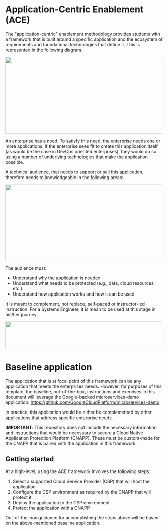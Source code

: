 # Application-Centric Enablement (ACE)

The "application-centric" enablement methodology provides students with a framework that is built around a specific application and the ecosystem of requirements and foundational technologies that define it. This is represented in the following diagram.

<img src="https://github.com/cmangubat/app_centric/assets/43074193/80d52536-1e2f-41e8-a03f-2ce633c2a1ab.png" width="500" height="243">

An enterprise has a need. To satisfy this need, the enterprise needs one or more applications. If the enterprise sees fit to create this application itself (as would be the case in DevOps oriented enterprises), they would do so using a number of underlying technologies that make the application possible.

A technical audience, that needs to support or sell this application, therefore needs to knowledgeable in the following areas:

<img src="https://github.com/cmangubat/app_centric/assets/43074193/3af7ae0a-1781-412d-95db-ab19def012d5.png" width="500" height="243">

The audience must:

- Understand why the application is needed
- Understand what needs to be protected (e.g., data, cloud resources, etc.)
- Understand how application works and how it can be used

It is meant to complement, not replace, self-paced or instructor-led instruction. For a Systems Engineer, it is mean to be used at this stage in his/her journey.

<img src="https://github.com/cmangubat/app_centric/assets/43074193/b891423f-3c30-4529-b62a-602f24c1c9c7.png" width="500" height="88">

# Baseline application

The application that is at focal point of this framework can be any application that meets the enterprises needs. However, for purposes of this template, the baseline, out-of-the-box, instructions and exercises in this document will leverage the Google-backed microservices-demo application: https://github.com/GoogleCloudPlatform/microservices-demo.

In practice, this application would be either be complemented by other applications that address specific enterprise needs.

**IMPORTANT**: This repository does not include the necessary information and instructions that would be necessary to secure a Cloud Native Application Protection Platform (CNAPP). These must be custom-made for the CNAPP that is paired with the application in this framework.

## Getting started

At a high-level, using the ACE framework involves the following steps:

1. Select a supported Cloud Service Provider (CSP) that will host the application
2. Configure the CSP environment as required by the CNAPP that will protect it
3. Deploy the application to the CSP environment
4. Protect the application with a CNAPP

Out-of-the-box guidance for accomplishing the steps above will be based on the above-mentioned baseline application.


